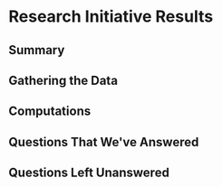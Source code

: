 # Research Initiative Results

## Summary

## Gathering the Data

## Computations

## Questions That We've Answered

## Questions Left Unanswered